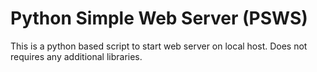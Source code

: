# Python Simple Web Server (PSWS)

This is a python based script to start
web server on local host.
Does not requires any additional libraries.

